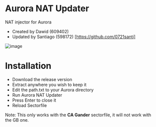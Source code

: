 # Aurora NAT Updater
NAT injector for Aurora
- Created by Dawid (609402)
- Updated by Santiago (598172) [https://github.com/0721santi]

![image](https://github.com/ivao-xa/nat-updater/assets/41238983/e2f6fae3-c018-4f1c-8ff3-388aecf93f82)

# Installation
- Download the release version
- Extract anywhere you wish to keep it
- Edit the path.txt to your Aurora directory
- Run Aurora NAT Updater
- Press Enter to close it
- Reload Sectorfile

Note: This only works with the **CA Gander** sectorfile, it will not work with the GB one.
